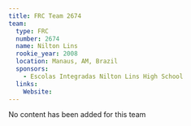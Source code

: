 ```yaml
---
title: FRC Team 2674
team:
  type: FRC
  number: 2674
  name: Nilton Lins
  rookie_year: 2008
  location: Manaus, AM, Brazil
  sponsors:
    - Escolas Integradas Nilton Lins High School
  links:
    Website: 
---
```

No content has been added for this team